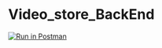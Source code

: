 # Video_store_BackEnd


[![Run in Postman](https://run.pstmn.io/button.svg)](https://app.getpostman.com/run-collection/1aca0e430499b16fd710)

